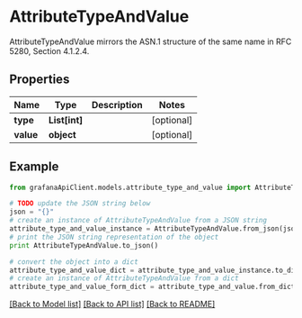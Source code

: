 # AttributeTypeAndValue

AttributeTypeAndValue mirrors the ASN.1 structure of the same name in RFC 5280, Section 4.1.2.4.

## Properties
Name | Type | Description | Notes
------------ | ------------- | ------------- | -------------
**type** | **List[int]** |  | [optional] 
**value** | **object** |  | [optional] 

## Example

```python
from grafanaApiClient.models.attribute_type_and_value import AttributeTypeAndValue

# TODO update the JSON string below
json = "{}"
# create an instance of AttributeTypeAndValue from a JSON string
attribute_type_and_value_instance = AttributeTypeAndValue.from_json(json)
# print the JSON string representation of the object
print AttributeTypeAndValue.to_json()

# convert the object into a dict
attribute_type_and_value_dict = attribute_type_and_value_instance.to_dict()
# create an instance of AttributeTypeAndValue from a dict
attribute_type_and_value_form_dict = attribute_type_and_value.from_dict(attribute_type_and_value_dict)
```
[[Back to Model list]](../README.md#documentation-for-models) [[Back to API list]](../README.md#documentation-for-api-endpoints) [[Back to README]](../README.md)


